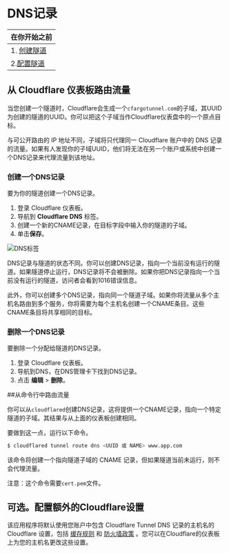 # DNS记录

| 在你开始之前 |
|---|
| 1. [创建隧道](/connections/connect-apps/creat-tunnel) | 2.
| 2.[配置隧道](/connections/connect-apps/configuration) |2.

## 从 Cloudflare 仪表板路由流量

当您创建一个隧道时，Cloudflare会生成一个`cfargotunnel.com`的子域，其UUID为创建的隧道的UUID。你可以把这个子域当作Cloudflare仪表盘中的一个原点目标。

与可公开路由的 IP 地址不同，子域将只代理同一 Cloudflare 账户中的 DNS 记录的流量。如果有人发现你的子域UUID，他们将无法在另一个账户或系统中创建一个DNS记录来代理流量到该地址。

### 创建一个DNS记录

要为你的隧道创建一个DNS记录。

1. 登录 Cloudflare 仪表板。
1. 导航到 **Cloudflare DNS** 标签。
1. 创建一个新的CNAME记录，在目标字段中输入你的隧道的子域。
1. 单击**保存**。

![DNS标签](./././static/documentation/connections/connect-apps/dns/dns-record.png)

DNS记录与隧道的状态不同。你可以创建DNS记录，指向一个当前没有运行的隧道。如果隧道停止运行，DNS记录将不会被删除。如果你把DNS记录指向一个当前没有运行的隧道，访问者会看到1016错误信息。

此外，你可以创建多个DNS记录，指向同一个隧道子域。如果你将流量从多个主机名路由到多个服务，你将需要为每个主机名创建一个CNAME条目。这些CNAME条目将共享相同的目标。

### 删除一个DNS记录

要删除一个分配给隧道的DNS记录。

1. 登录 Cloudflare 仪表板。
1. 导航到DNS，在DNS管理卡下找到DNS记录。
1. 点击 **编辑** > **删除**。

##从命令行中路由流量

你可以从`cloudflared`创建DNS记录，这将提供一个CNAME记录，指向一个特定隧道的子域。其结果与从上面的仪表板创建相同。

要做到这一点，运行以下命令。

```sh
$ cloudflared tunnel route dns <UUID 或 NAME> www.app.com
```

该命令将创建一个指向隧道子域的 CNAME 记录，但如果隧道当前未运行，则不会代理流量。

注意：这个命令需要`cert.pem`文件。

## 可选。配置额外的Cloudflare设置

该应用程序将默认使用您账户中包含 Cloudflare Tunnel DNS 记录的主机名的 Cloudflare 设置，包括 [缓存规则](https://support.cloudflare.com/hc/en-us/articles/202775670-Customizing-Cloudflare-s-cache) 和 [防火墙政策](https://developers.cloudflare.com/firewall/) 。您可以在Cloudflare的仪表板上为您的主机名更改这些设置。